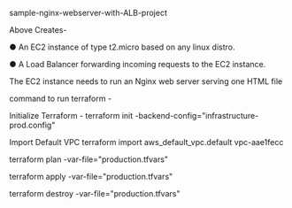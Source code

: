sample-nginx-webserver-with-ALB-project

Above Creates-

● An EC2 instance of type t2.micro based on any linux distro. 

● A Load Balancer forwarding incoming requests to the EC2 instance. 
 
The EC2 instance needs to run an Nginx web server serving one HTML file 

command to run terraform - 

Initialize Terraform - 
terraform init -backend-config="infrastructure-prod.config"

Import Default VPC 
terraform import aws_default_vpc.default vpc-aae1fecc



terraform plan -var-file="production.tfvars"

terraform apply -var-file="production.tfvars"

terraform destroy -var-file="production.tfvars"

